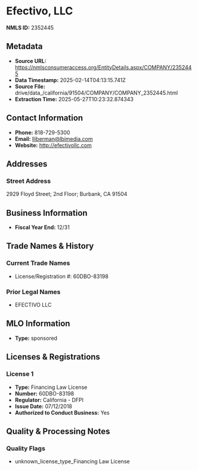 # Efectivo, LLC

**NMLS ID:** 2352445

## Metadata
- **Source URL:** https://nmlsconsumeraccess.org/EntityDetails.aspx/COMPANY/2352445
- **Data Timestamp:** 2025-02-14T04:13:15.741Z
- **Source File:** drive/data_/california/91504/COMPANY/COMPANY_2352445.html
- **Extraction Time:** 2025-05-27T10:23:32.874343

## Contact Information
- **Phone:** 818-729-5300
- **Email:** lliberman@lbimedia.com
- **Website:** http://efectivollc.com

## Addresses
### Street Address
2929 Floyd Street; 2nd Floor; Burbank, CA 91504

## Business Information
- **Fiscal Year End:** 12/31

## Trade Names & History
### Current Trade Names
- License/Registration #: 60DBO-83198

### Prior Legal Names
- EFECTIVO LLC

## MLO Information
- **Type:** sponsored

## Licenses & Registrations

### License 1
- **Type:** Financing Law License
- **Number:** 60DBO-83198
- **Regulator:** California - DFPI
- **Issue Date:** 07/12/2018
- **Authorized to Conduct Business:** Yes

## Quality & Processing Notes
### Quality Flags
- unknown_license_type_Financing Law License
